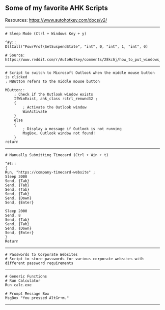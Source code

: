 ## Some of my favorite AHK Scripts
Resources: https://www.autohotkey.com/docs/v2/

---
~~~
# Sleep Mode (Ctrl + Windows Key + y)

^#y::
DllCall("PowrProf\SetSuspendState", "int", 0, "int", 1, "int", 0)

# Source: https://www.reddit.com/r/AutoHotkey/comments/28kc6j/how_to_put_windows_to_sleep_using_autohotkey/>
~~~
--------------------------------------------------------------------------------------------
~~~
# Script to switch to Microsoft Outlook when the middle mouse button is clicked
; MButton refers to the middle mouse button

MButton::
    ; Check if the Outlook window exists
    IfWinExist, ahk_class rctrl_renwnd32 ; 
    {
        ; Activate the Outlook window
        WinActivate
    }
    else
    {
        ; Display a message if Outlook is not running
        MsgBox, Outlook window not found!
    }
return
~~~
--------------------------------------------------------------------------------------------
~~~
# Manually Submitting Timecard (Ctrl + Win + t)

^#t::
{
Run, "https://company-timecard-website" ;
Sleep 3000
Send, {Tab}
Send, {Tab}
Send, {Tab}
Send, {Tab}
Send, {Down}
Send, {Enter}

Sleep 2000
Send, 8
Send, {Tab}
Send, {Tab}
Send, {Down}
Send, {Enter}
}
Return 
~~~
--------------------------------------------------------------------------------------------
~~~
# Passwords to Corporate Websites
# Script to store passwords for various corporate websites with different password requirements

~~~
--------------------------------------------------------------------------------------------
~~~
# Generic Functions
# Run Calculator
Run calc.exe 

# Prompt Message Box
MsgBox "You pressed AltGr+m."

~~~
--------------------------------------------------------------------------------------------
~~~
